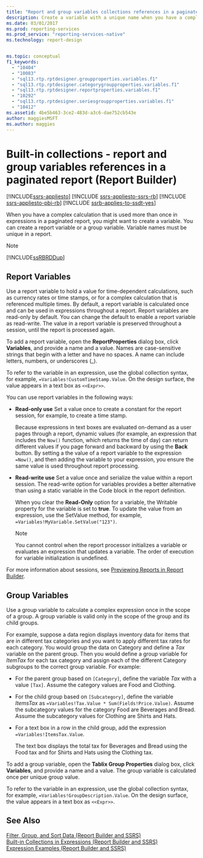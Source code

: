 ```yaml
---
title: "Report and group variables collections references in a paginated report | Microsoft Docs"
description: Create a variable with a unique name when you have a complex calculation that you use in a paginated report more than once. 
ms.date: 03/01/2017
ms.prod: reporting-services
ms.prod_service: "reporting-services-native"
ms.technology: report-design


ms.topic: conceptual
f1_keywords: 
  - "10404"
  - "10083"
  - "sql13.rtp.rptdesigner.groupproperties.variables.f1"
  - "sql13.rtp.rptdesigner.categorygroupproperties.variables.f1"
  - "sql13.rtp.rptdesigner.reportproperties.variables.f1"
  - "10292"
  - "sql13.rtp.rptdesigner.seriesgroupproperties.variables.f1"
  - "10412"
ms.assetid: 4be5b463-3ce2-483d-a3c6-dae752cb543e
author: maggiesMSFT
ms.author: maggies
---
```

# Built-in collections - report and group variables references in a paginated report (Report Builder)

[!INCLUDE[ssrs-appliesto](../../includes/ssrs-appliesto.md)] [!INCLUDE [ssrs-appliesto-ssrs-rb](../../includes/ssrs-appliesto-ssrs-rb.md)] [!INCLUDE [ssrs-appliesto-pbi-rb](../../includes/ssrs-appliesto-pbi-rb.md)] [!INCLUDE [ssrb-applies-to-ssdt-yes](../../includes/ssrb-applies-to-ssdt-yes.md)]

  When you have a complex calculation that is used more than once in expressions in a paginated report, you might want to create a variable. You can create a report variable or a group variable. Variable names must be unique in a report.  
  
> [!NOTE]  
>  [!INCLUDE[ssRBRDDup](../../includes/ssrbrddup-md.md)]  
  
## Report Variables  
 Use a report variable to hold a value for time-dependent calculations, such as currency rates or time stamps, or for a complex calculation that is referenced multiple times. By default, a report variable is calculated once and can be used in expressions throughout a report. Report variables are read-only by default. You can change the default to enable a report variable as read-write. The value in a report variable is preserved throughout a session, until the report is processed again.  
  
 To add a report variable, open the **ReportProperties** dialog box, click **Variables**, and provide a name and a value. Names are case-sensitive strings that begin with a letter and have no spaces. A name can include letters, numbers, or underscores (_).  
  
 To refer to the variable in an expression, use the global collection syntax, for example, `=Variables!CustomTimeStamp.Value`. On the design surface, the value appears in a text box as `<<Expr>>`.  
  
 You can use report variables in the following ways:  
  
-   **Read-only use** Set a value once to create a constant for the report session, for example, to create a time stamp.  
  
     Because expressions in text boxes are evaluated on-demand as a user pages through a report, dynamic values (for example, an expression that includes the `Now()` function, which returns the time of day) can return different values if you page forward and backward by using the **Back** button. By setting a the value of a report variable to the expression `=Now()`, and then adding the variable to your expression, you ensure the same value is used throughout report processing.  
  
-   **Read-write use** Set a value once and serialize the value within a report session. The read-write option for variables provides a better alternative than using a static variable in the Code block in the report definition.  
  
     When you clear the **Read-Only** option for a variable, the Writable property for the variable is set to **true**. To update the value from an expression, use the SetValue method, for example, `=Variables!MyVariable.SetValue("123")`.  
  
    > [!NOTE]  
    >  You cannot control when the report processor initializes a variable or evaluates an expression that updates a variable. The order of execution for variable initialization is undefined.  
  
 For more information about sessions, see [Previewing Reports in Report Builder](../../reporting-services/report-builder/previewing-reports-in-report-builder.md).  
  
## Group Variables  
 Use a group variable to calculate a complex expression once in the scope of a group. A group variable is valid only in the scope of the group and its child groups.  
  
 For example, suppose a data region displays inventory data for items that are in different tax categories and you want to apply different tax rates for each category. You would group the data on Category and define a *Tax* variable on the parent group. Then you would define a group variable for *ItemTax* for each tax category and assign each of the different Category subgroups to the correct group variable. For example:  
  
-   For the parent group based on `[Category]`, define the variable *Tax* with a value `[Tax]`. Assume the category values are Food and Clothing.  
  
-   For the child group based on `[Subcategory]`, define the variable *ItemsTax* as `=Variables!Tax.Value * Sum(Fields!Price.Value)`. Assume the subcategory values for the category Food are Beverages and Bread. Assume the subcategory values for Clothing are Shirts and Hats.  
  
-   For a text box in a row in the child group, add the expression `=Variables!ItemsTax.Value`.  
  
     The text box displays the total tax for Beverages and Bread using the Food tax and for Shirts and Hats using the Clothing tax.  
  
 To add a group variable, open the **Tablix Group Properties** dialog box, click **Variables**, and provide a name and a value. The group variable is calculated once per unique group value.  
  
 To refer to the variable in an expression, use the global collection syntax, for example, `=Variables!GroupDescription.Value`. On the design surface, the value appears in a text box as `<<Expr>>`.  
  
## See Also  
 [Filter, Group, and Sort Data &#40;Report Builder and SSRS&#41;](../../reporting-services/report-design/filter-group-and-sort-data-report-builder-and-ssrs.md)   
 [Built-in Collections in Expressions &#40;Report Builder and SSRS&#41;](../../reporting-services/report-design/built-in-collections-in-expressions-report-builder.md)   
 [Expression Examples &#40;Report Builder and SSRS&#41;](../../reporting-services/report-design/expression-examples-report-builder-and-ssrs.md)  
  
  
